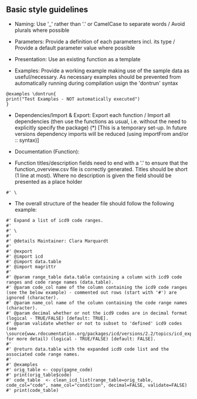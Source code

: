 ## Basic style guidelines

- Naming: Use '_' rather than '.' or CamelCase to separate words / Avoid plurals 
  where possible

- Parameters: Provide a definition of each parameters incl. its type / Provide a 
  default parameter value where possible

- Presentation: Use an existing function as a template

- Examples: Provide a working example making use of the sample data as useful/necessary. As necessary examples should be prevented from automatically running during compilation usign the 'dontrun' syntax
````
@examples \dontrun{
print("Test Examples - NOT automatically executed")
}
````

- Dependencies/Import & Export: Export each function / Import all dependencies 
  (then use the functions as usual, i.e. without the need to explicitly specify the package) (*) [This is a temporary set-up. In future versions dependency imports will be reduced (using importFrom and/or :: syntax)]

- Documentation (Function): 

* Function titles/description fields need to end with a '.' to ensure that the function_overview.csv file is correctly generated. Titles should be short (1 line at most). Where no description is given the field should be presented as a place holder
````
#' \
````

* The overall structure of the header file should follow the following example:

````
#' Expand a list of icd9 code ranges. 
#' 
#' \
#' 
#' @details Maintainer: Clara Marquardt
#' 
#' @export
#' @import icd
#' @import data.table
#' @import magrittr
#' 
#' @param range_table data.table containing a column with icd9 code ranges and code range names (data.table).
#' @param code_col name of the column containing the icd9 code ranges (see the below example) - commented out rows (start with '#') are ignored (character). 
#' @param name_col name of the column containing the code range names (character).  
#' @param decimal whether or not the icd9 codes are in decimal format (logical - TRUE/FALSE) [default: TRUE]. 
#' @param validate whether or not to subset to 'defined' icd9 codes (see \source{www.rdocumentation.org/packages/icd/versions/2.2/topics/icd_expand_range} for more detail) (logical - TRUE/FALSE) [default: FALSE]. 
#' 
#' @return data.table with the expanded icd9 code list and the associated code range names. 
#' 
#' @examples 
#' orig_table <- copy(gagne_code) 
#' print(orig_table$code)        
#' code_table  <- clean_icd_list(range_table=orig_table, code_col="code", name_col="condition", decimal=FALSE, validate=FALSE) 
#' print(code_table)
````
